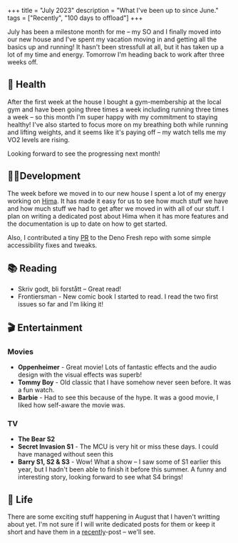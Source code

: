 +++
title = "July 2023"
description = "What I've been up to since June."
tags = ["Recently", "100 days to offload"]
+++

July has been a milestone month for me – my SO and I finally moved into our new
house and I've spent my vacation moving in and getting all the basics up and
running! It hasn't been stressfull at all, but it has taken up a lot of my time
and energy. Tomorrow I'm heading back to work after three weeks off.

## 💪 Health

After the first week at the house I bought a gym-membership at the local gym and
have been going three times a week including running three times a week – so
this month I'm super happy with my commitment to staying healthy! I've also
started to focus more on my breathing both while running and lifting weights,
and it seems like it's paying off – my watch tells me my VO2 levels are rising.

Looking forward to see the progressing next month!

## 👨‍💻Development

The week before we moved in to our new house I spent a lot of my energy working
on [Hima][hima]. It has made it easy for us to see how much stuff we have and
how much stuff we had to get after we moved in with all of our stuff. I plan on
writing a dedicated post about Hima when it has more features and the
documentation is up to date on how to get started.

Also, I contributed a tiny [PR][fresh_pr] to the Deno Fresh repo with some
simple accessibility fixes and tweaks.

## 📚 Reading

- Skriv godt, bli forstått – Great read!
- Frontiersman - New comic book I started to read. I read the two first issues
  so far and I'm liking it!

## 🎬 Entertainment

### Movies

- **Oppenheimer** - Great movie! Lots of fantastic effects and the audio design
  with the visual effects was superb!
- **Tommy Boy** - Old classic that I have somehow never seen before. It was a
  fun watch.
- **Barbie** - Had to see this because of the hype. It was a good movie, I liked
  how self-aware the movie was.

### TV

- **The Bear S2**
- **Secret Invasion S1** - The MCU is very hit or miss these days. I could have
  managed without seen this
- **Barry S1, S2 & S3** - Wow! What a show – I saw some of S1 earlier this year,
  but I hadn't been able to finish it before this summer. A funny and
  interesting story, looking forward to see what S4 brings!

## 🌳 Life

There are some exciting stuff happening in August that I haven't writting about
yet. I'm not sure if I will write dedicated posts for them or keep it short and
have them in a [recently](/tags/recently)-post – we'll see.

[hima]: https://sr.ht/~timharek/hima/
[fresh_pr]: https://github.com/denoland/fresh/pull/1507
